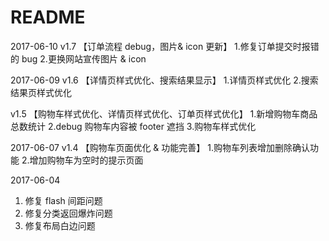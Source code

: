 # README
2017-06-10
v1.7
【订单流程 debug，图片& icon 更新】
1.修复订单提交时报错的 bug
2.更换网站宣传图片 & icon

2017-06-09
v1.6
【详情页样式优化、搜索结果显示】
1.详情页样式优化
2.搜索结果页样式优化

v1.5
【购物车样式优化、详情页样式优化、订单页样式优化】
1.新增购物车商品总数统计
2.debug 购物车内容被 footer 遮挡
3.购物车样式优化

2017-06-07
v1.4
【购物车页面优化 & 功能完善】
1.购物车列表增加删除确认功能
2.增加购物车为空时的提示页面

2017-06-04
1. 修复 flash 间距问题
2. 修复分类返回爆炸问题
3. 修复布局白边问题
